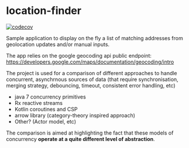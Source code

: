 # location-finder

[![codecov](https://codecov.io/gh/alessandrocandolini/location-finder/branch/master/graph/badge.svg?token=qAWlcrhxK0)](https://codecov.io/gh/alessandrocandolini/location-finder)

Sample application to display on the fly a list of matching addresses from geolocation updates and/or manual inputs.

The app relies on the google geocoding api public endpoint: https://developers.google.com/maps/documentation/geocoding/intro

The project is used for a comparison of different approaches to handle concurrent, asynchrnous sources of data (that require synchronisation, merging strategy, debouncing, timeout, consistent error handling, etc) 
* java 7 concurrency primitives 
* Rx reactive streams
* Kotlin coroutines and CSP
* arrow library (category-theory inspired approach) 
* Other? (Actor model, etc)

The comparison is aimed at highlighting the fact that these models of concurrency __operate at a quite different level of abstraction__. 



